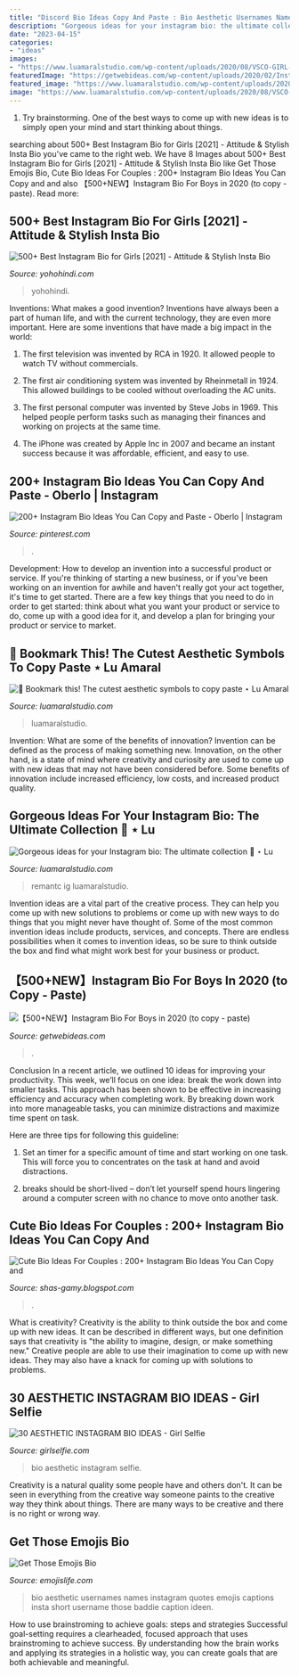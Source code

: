 ```yaml
---
title: "Discord Bio Ideas Copy And Paste : Bio Aesthetic Usernames Names Instagram Quotes Emojis Captions Insta Short Username Those Baddie Caption Ideen"
description: "Gorgeous ideas for your instagram bio: the ultimate collection 💎 ⋆ lu"
date: "2023-04-15"
categories:
- "ideas"
images:
- "https://www.luamaralstudio.com/wp-content/uploads/2020/08/VSCO-GIRL-aesthetic-instagram-bio-idea.jpg"
featuredImage: "https://getwebideas.com/wp-content/uploads/2020/02/Instagram-bio-for-Boys.jpg"
featured_image: "https://www.luamaralstudio.com/wp-content/uploads/2020/08/VSCO-GIRL-aesthetic-instagram-bio-idea.jpg"
image: "https://www.luamaralstudio.com/wp-content/uploads/2020/08/VSCO-GIRL-aesthetic-instagram-bio-idea.jpg"
---
```



1. Try brainstorming. One of the best ways to come up with new ideas is to simply open your mind and start thinking about things.

	

		
searching about 500+ Best Instagram Bio for Girls [2021] - Attitude &amp; Stylish Insta Bio you've came to the right web. We have 8 Images about 500+ Best Instagram Bio for Girls [2021] - Attitude &amp; Stylish Insta Bio like Get Those Emojis Bio, Cute Bio Ideas For Couples : 200+ Instagram Bio Ideas You Can Copy and and also 【500+NEW】Instagram Bio For Boys in 2020 (to copy - paste). Read more:
		
    
## 500+ Best Instagram Bio For Girls [2021] - Attitude &amp; Stylish Insta Bio

<img loading=lazy src="https://yohohindi.com/wp-content/uploads/2021/03/2_Yohohindi.com-Instagram-Bio-For-Girls-1024x737.jpg" onerror="this.onerror=null;this.src='https://tse4.mm.bing.net/th?id=OIP.jz33NuleoY3dgu53hz6QAgHaFV&amp;pid=15.1';" alt="500+ Best Instagram Bio for Girls [2021] - Attitude &amp; Stylish Insta Bio">

_Source: yohohindi.com_

>yohohindi. 

	

Inventions: What makes a good invention?
Inventions have always been a part of human life, and with the current technology, they are even more important. Here are some inventions that have made a big impact in the world:
1. The first television was invented by RCA in 1920. It allowed people to watch TV without commercials.

2. The first air conditioning system was invented by Rheinmetall in 1924. This allowed buildings to be cooled without overloading the AC units.

3. The first personal computer was invented by Steve Jobs in 1969. This helped people perform tasks such as managing their finances and working on projects at the same time.

4. The iPhone was created by Apple Inc in 2007 and became an instant success because it was affordable, efficient, and easy to use.

    
## 200+ Instagram Bio Ideas You Can Copy And Paste - Oberlo | Instagram

<img loading=lazy src="https://i.pinimg.com/736x/ad/3f/15/ad3f157a7bcd30334958f17257f81eff.jpg" onerror="this.onerror=null;this.src='https://tse3.mm.bing.net/th?id=OIP.5ebrHQ6j_pPpcMcCphaXvQHaNL&amp;pid=15.1';" alt="200+ Instagram Bio Ideas You Can Copy and Paste - Oberlo | Instagram">

_Source: pinterest.com_

>. 

	

Development: How to develop an invention into a successful product or service.
If you're thinking of starting a new business, or if you've been working on an invention for awhile and haven't really got your act together, it's time to get started. There are a few key things that you need to do in order to get started: think about what you want your product or service to do, come up with a good idea for it, and develop a plan for bringing your product or service to market.

    
## 🌟 Bookmark This! The Cutest Aesthetic Symbols To Copy Paste ⋆ Lu Amaral

<img loading=lazy src="https://www.luamaralstudio.com/wp-content/uploads/2021/01/aesthetic-symbols-copy-paste-700x1049.png" onerror="this.onerror=null;this.src='https://tse4.mm.bing.net/th?id=OIP.QfV-iBVSOeg7QqYjnsGCrgHaLG&amp;pid=15.1';" alt="🌟 Bookmark this! The cutest aesthetic symbols to copy paste ⋆ Lu Amaral">

_Source: luamaralstudio.com_

>luamaralstudio. 

	

Invention: What are some of the benefits of innovation?
Invention can be defined as the process of making something new. Innovation, on the other hand, is a state of mind where creativity and curiosity are used to come up with new ideas that may not have been considered before. Some benefits of innovation include increased efficiency, low costs, and increased product quality.

    
## Gorgeous Ideas For Your Instagram Bio: The Ultimate Collection 💎 ⋆ Lu

<img loading=lazy src="https://www.luamaralstudio.com/wp-content/uploads/2020/08/VSCO-GIRL-aesthetic-instagram-bio-idea.jpg" onerror="this.onerror=null;this.src='https://tse3.mm.bing.net/th?id=OIP.tY8xKJ9VUfGoE09sBAFiaQHaLG&amp;pid=15.1';" alt="Gorgeous ideas for your Instagram bio: The ultimate collection 💎 ⋆ Lu">

_Source: luamaralstudio.com_

>remantc ig luamaralstudio. 

	

Invention ideas are a vital part of the creative process. They can help you come up with new solutions to problems or come up with new ways to do things that you might never have thought of. Some of the most common invention ideas include products, services, and concepts. There are endless possibilities when it comes to invention ideas, so be sure to think outside the box and find what might work best for your business or product.

    
## 【500+NEW】Instagram Bio For Boys In 2020 (to Copy - Paste)

<img loading=lazy src="https://getwebideas.com/wp-content/uploads/2020/02/Instagram-bio-for-Boys.jpg" onerror="this.onerror=null;this.src='https://tse2.mm.bing.net/th?id=OIP.-AhBir4F2VZNlUToSZ_TeAHaFE&amp;pid=15.1';" alt="【500+NEW】Instagram Bio For Boys in 2020 (to copy - paste)">

_Source: getwebideas.com_

>. 

	

Conclusion
In a recent article, we outlined 10 ideas for improving your productivity. This week, we’ll focus on one idea: break the work down into smaller tasks.
This approach has been shown to be effective in increasing efficiency and accuracy when completing work. By breaking down work into more manageable tasks, you can minimize distractions and maximize time spent on task.

Here are three tips for following this guideline:

1) Set an timer for a specific amount of time and start working on one task. This will force you to concentrates on the task at hand and avoid distractions.

2) breaks should be short-lived – don’t let yourself spend hours lingering around a computer screen with no chance to move onto another task.

    
## Cute Bio Ideas For Couples : 200+ Instagram Bio Ideas You Can Copy And

<img loading=lazy src="https://lh5.googleusercontent.com/proxy/xZ-5R2HgIKLwNIbJXJ-i0BQzgX2leUudr27eiubjA7Ne8lxwiJxVpGpLWGRM7s1I-DQDnUC60VMIFSc2vFJQAvZ3CrC2Awzi1WFSlRWDGEUNBdTvwYytK9ecOg=w1200-h630-p-k-no-nu" onerror="this.onerror=null;this.src='https://tse2.mm.bing.net/th?id=OIP.r7PIqAh-2nQwnfzAjNSJ9gAAAA&amp;pid=15.1';" alt="Cute Bio Ideas For Couples : 200+ Instagram Bio Ideas You Can Copy and">

_Source: shas-gamy.blogspot.com_

>. 

	

What is creativity?
Creativity is the ability to think outside the box and come up with new ideas. It can be described in different ways, but one definition says that creativity is "the ability to imagine, design, or make something new." Creative people are able to use their imagination to come up with new ideas. They may also have a knack for coming up with solutions to problems.

    
## 30 AESTHETIC INSTAGRAM BIO IDEAS - Girl Selfie

<img loading=lazy src="https://www.girlselfie.com/wp-content/uploads/2019/10/1571382483_maxresdefault.jpg" onerror="this.onerror=null;this.src='https://tse3.mm.bing.net/th?id=OIP.8_hFA_FTFIxIt7RGpCKjRAHaEK&amp;pid=15.1';" alt="30 AESTHETIC INSTAGRAM BIO IDEAS - Girl Selfie">

_Source: girlselfie.com_

>bio aesthetic instagram selfie. 

	

Creativity is a natural quality some people have and others don't. It can be seen in everything from the creative way someone paints to the creative way they think about things. There are many ways to be creative and there is no right or wrong way.

    
## Get Those Emojis Bio

<img loading=lazy src="https://i.pinimg.com/originals/ab/23/30/ab2330f99a2f0f153a0966449d839597.png" onerror="this.onerror=null;this.src='https://tse1.mm.bing.net/th?id=OIP.Q1QHRSB01zxt_PlskYjoBgHaNL&amp;pid=15.1';" alt="Get Those Emojis Bio">

_Source: emojislife.com_

>bio aesthetic usernames names instagram quotes emojis captions insta short username those baddie caption ideen. 

	

How to use brainstroming to achieve goals: steps and strategies
Successful goal-setting requires a clearheaded, focused approach that uses brainstroming to achieve success. By understanding how the brain works and applying its strategies in a holistic way, you can create goals that are both achievable and meaningful.

